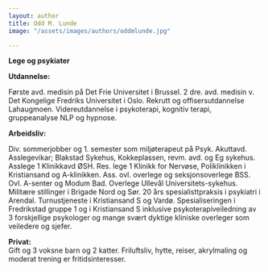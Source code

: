 ```yaml
---
layout: author
title: Odd M. Lunde
image: "/assets/images/authors/oddmlunde.jpg"

---
```

**Lege og psykiater**

**Utdannelse:**

Første avd. medisin på Det Frie Universitet i Brussel. 2 dre. avd. medisin v. Det Kongelige Fredriks Universitet i Oslo. Rekrutt og offisersutdannelse Lahaugmoen. Videreutdannelse i psykoterapi, kognitiv terapi, gruppeanalyse NLP og hypnose.

**Arbeidsliv:**

Div. sommerjobber og 1. semester som miljøterapeut på Psyk. Akuttavd. Asslegevikar; Blakstad Sykehus, Kokkeplassen, revm. avd. og Eg sykehus. Asslege 1 Klinikkavd ØSH. Res. lege 1 Klinikk for Nervøse, Poliklinikken i Kristiansand og A-klinikken. Ass. ovl. overlege og seksjonsoverlege BSS. Ovl. A-senter og Modum Bad. Overlege Ullevål Universitets-sykehus. Militære stillinger i Brigade Nord og Sør. 20 års spesialisttpraksis i psykiatri i Arendal. Turnustjeneste i Kristiansand S og Vardø. Spesialiseringen i Fredrikstad gruppe 1 og i Kristiansand S inklusive psykoterapiveiledning av 3 forskjellige psykologer og mange svært dyktige kliniske overleger som veiledere og sjefer.

**Privat:**  
Gift og 3 voksne barn og 2 katter. Friluftsliv, hytte, reiser, akrylmaling og moderat trening er fritidsinteresser.